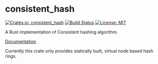 consistent_hash
===============

[![Crates.io: consistent_hash](http://meritbadge.herokuapp.com/consistent_hash)](https://crates.io/crates/consistent_hash)
[![Build Status](https://travis-ci.org/sile/consistent_hash.svg?branch=master)](https://travis-ci.org/sile/consistent_hash)
[![License: MIT](https://img.shields.io/badge/license-MIT-blue.svg)](LICENSE)

A Rust implementation of Consistent hashing algorithm.

[Documentation](https://docs.rs/consistent_hash)

Currently this crate only provides statically built, virtual node based hash rings.
